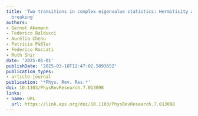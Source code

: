 ```yaml
---
title: 'Two transitions in complex eigenvalue statistics: Hermiticity and integrability
  breaking'
authors:
- Gernot Akemann
- Federico Balducci
- Aurélia Chenu
- Patricia Päßler
- Federico Roccati
- Ruth Shir
date: '2025-01-01'
publishDate: '2025-03-18T12:47:02.589365Z'
publication_types:
- article-journal
publication: '*Phys. Rev. Res.*'
doi: 10.1103/PhysRevResearch.7.013098
links:
- name: URL
  url: https://link.aps.org/doi/10.1103/PhysRevResearch.7.013098
---
```


